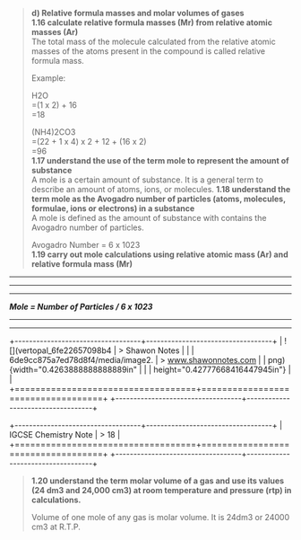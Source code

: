 > **d) Relative formula masses and molar volumes of gases**\
> **1.16 calculate relative formula masses (Mr) from relative atomic
> masses (Ar)**\
> The total mass of the molecule calculated from the relative atomic
> masses of the atoms present in the compound is called relative formula
> mass.
>
> Example:
>
> H2O\
> =(1 x 2) + 16\
> =18
>
> (NH4)2CO3\
> =(22 + 1 x 4) x 2 + 12 + (16 x 2)\
> =96\
> **1.17 understand the use of the term mole to represent the amount of
> substance**\
> A mole is a certain amount of substance. It is a general term to
> describe an amount of atoms, ions, or molecules. **1.18 understand the
> term mole as the Avogadro number of particles (atoms, molecules,
> formulae, ions or electrons) in a substance**\
> A mole is defined as the amount of substance with contains the
> Avogadro number of particles.
>
> Avogadro Number = 6 x 1023\
> **1.19 carry out mole calculations using relative atomic mass (Ar) and
> relative formula mass (Mr)**

---

---

---

**_Mole = Number of Particles / 6 x 1023_**

---

---

+-----------------------------------+-----------------------------------+
| ![](vertopal_6fe22657098b4 | > Shawon Notes \| |
| 6de9cc875a7ed78d8f4/media/image2. | > www.shawonnotes.com |
| png){width="0.4263888888888889in" | |
| height="0.42777668416447945in"} | |
+===================================+===================================+
+-----------------------------------+-----------------------------------+

+-----------------------------------+-----------------------------------+
| IGCSE Chemistry Note | > 18 |
+===================================+===================================+
+-----------------------------------+-----------------------------------+

> **1.20 understand the term molar volume of a gas and use its values
> (24 dm3 and 24,000 cm3) at room temperature and pressure (rtp) in
> calculations.**
>
> Volume of one mole of any gas is molar volume. It is 24dm3 or 24000
> cm3 at R.T.P.
